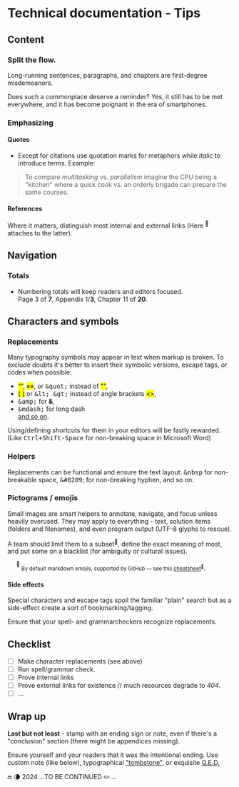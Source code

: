 # Technical documentation - Tips

## Content

### Split the flow.

Long-running sentences, paragraphs, and chapters are first-degree misdemeanors.

Does such a commonplace deserve a reminder? Yes, it still has to be met everywhere, and it has become poignant in the era of smartphones.

### Emphasizing

#### Quotes

* Except for citations use quotation marks for metaphors while _italic_ to introduce terms. Example:
> To compare _multitasking_ vs. _parallelism_ imagine the CPU being a "kitchen" where a quick cook vs. an orderly brigade can prepare the same courses.

#### References

Where it matters, distinguish most internal and external links (Here <sup>🔗</sup> attaches to the latter).

## Navigation 

### Totals

* Numbering totals will keep readers and editors focused.\
Page 3 of **7**, Appendix 1/**3**, Chapter 11 of **20**.

## Characters and symbols 

### Replacements

Many typography symbols may appear in text when markup is broken. To exclude doubts it's better to insert their symbolic versions, escape tags, or codes when possible:

* <mark>“”</mark>, <mark>«»</mark>, or <tt>\&quot;</tt> instead of <mark>""</mark>,
* <mark>⟨ ⟩</mark> or <tt>\&lt; \&gt;</tt> instead of angle brackets <mark><></mark>,
* <tt>\&amp;</tt> for **&**,
* <tt>\&mdash;</tt> for long dash\
[and so on](https://www.w3schools.com/html/html_entities.asp).

Using/defining shortcuts for them in your editors will be fastly rewarded. (Like <tt>Ctrl+Shift-Space</tt> for non-breaking space in Microsoft Word)

### Helpers

Replacements can be functional and ensure the text layout: <tt>\&nbsp</tt> for non-breakable space, <tt>\&#8209</tt>; for non-breaking hyphen, and so on.

### Pictograms / emojis

Small images are smart helpers to annotate, navigate, and focus unless heavily overused. They may apply to everything - text, solution items (folders and filenames), and even program output (UTF-8 glyphs to rescue).

A team should limit them to a subset<sup>🍋</sup>, define the exact meaning of most, and put some on a blacklist (for ambiguity or cultural issues).

&nbsp;&nbsp;&nbsp;&nbsp;&nbsp;<sup>🍋</sup> <sub>By default markdown emojis, supported by GitHub &mdash; see this [cheatsheet](https://github.com/ikatyang/emoji-cheat-sheet/blob/master/README.md)<sup>🔗</sup>.</sub>

#### Side effects

Special characters and escape tags spoil the familiar "plain" search but as a side-effect create a sort of bookmarking/tagging.

Ensure that your spell- and grammarcheckers recognize replacements.

## Checklist

- [ ] Make character replacements (see above)
- [ ]  Run spell/grammar check.
- [ ] Prove internal links
- [ ] Prove external links for existence
// much resources degrade to _404_. 
- [ ] ...

## Wrap up

**Last but not least** - stamp with an ending sign or note, even if there's a "conclusion" section (there might be appendices missing).

Ensure yourself and your readers that it was the intentional ending. Use custom note (like below), typographical ["tombstone"](https://en.wikipedia.org/wiki/Tombstone_(typography)), or exquisite [Q.E.D.](https://en.wikipedia.org/wiki/Q.E.D.)

🔚 🌘 2024 ...TO BE CONTINUED ✏️...
